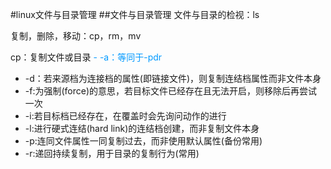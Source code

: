 #linux文件与目录管理
##文件与目录管理
文件与目录的检视：ls

复制，删除，移动：cp，rm，mv

cp：复制文件或目录
<font color=#0099ff>- -a：等同于-pdr</font>
- -d：若来源档为连接档的属性(即链接文件)，则复制连结档属性而非文件本身
- -f:为强制(force)的意思，若目标文件已经存在且无法开启，则移除后再尝试一次
- -i:若目标档已经存在，在覆盖时会先询问动作的进行
- -l:进行硬式连结(hard link)的连结档创建，而非复制文件本身
- -p:连同文件属性一同复制过去，而非使用默认属性(备份常用)
- -r:递回持续复制，用于目录的复制行为(常用)

